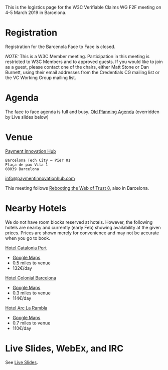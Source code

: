 This is the logistics page for the W3C Verifiable Claims WG F2F meeting on 4-5 March 2019 in Barcelona.

# Registration

Registration for the Barcenola Face to Face is closed.

_NOTE:_
This is a W3C Member meeting.  Participation in this meeting is restricted to W3C Members and to approved guests.  If you would like to join as a guest, please contact one of the chairs, either Matt Stone or Dan Burnett, using their email addresses from the Credentials CG mailing list or the VC Working Group mailing list.

<!--
=== Visa Letters ===

If you need an invitation letter, please contact us as soon as possible!
-->

# Agenda

The face to face agenda is full and busy. [Old Planning Agenda](https://docs.google.com/spreadsheets/d/e/2PACX-1vRTbKsROuQzBWyuYvMBwSrjuv5X3jO-ObXpLEPpWxuPqXi6sigqfIfQwpJNHwK70cBHwV1torftKW0u/pubhtml?gid=285762982&single=true) (overridden by Live slides below) 

# Venue

[Payment Innovation Hub](http://paymentinnovationhub.com/)

```
Barcelona Tech City – Pier 01
Plaça de pau Vila 1
08039 Barcelona
```

info@paymentinnovationhub.com

This meeting follows [Rebooting the Web of Trust 8](https://www.weboftrust.info/next-event-page.html), also in Barcelona.

# Nearby Hotels

We do not have room blocks reserved at hotels.  However, the following hotels are nearby and currently (early Feb) showing availability at the given prices.  Prices are shown merely for convenience and may not be accurate when you go to book.

[Hotel Catalonia Port](https://www.cataloniahotels.com/es/hotel/catalonia-port?mb=1) 
* [Google Maps](https://www.google.com/maps/place/Hotel+Catalonia+Port/@41.3783377,2.178523,17z/data=!4m15!1m9!2m8!1sHotels!3m6!1sHotels!2sPier+01+Barcelona+Tech+City,+Pla%C3%A7a+de+Pau+Vila,+1,+08039+Barcelona,+Spain!3s0x12a4a300710fda87:0x7e9f5fe07f3b841f!4m2!1d2.1856078!2d41.3810552!3m4!1s0x12a4a25663efa87b:0xdad45bbc6aa1f713!8m2!3d41.3787508!4d2.1787302)
* 0.5 miles to venue
* 132€/day

[Hotel Colonial Barcelona](http://www.hotelcolonialbarcelona.com/) 
* [Google Maps](https://www.google.com/maps/place/Hotel+Colonial+Barcelona/@41.3806205,2.1801468,16.83z/data=!4m18!1m9!2m8!1sHotels!3m6!1sHotels!2sPier+01+Barcelona+Tech+City,+Pla%C3%A7a+de+Pau+Vila,+1,+08039+Barcelona,+Spain!3s0x12a4a300710fda87:0x7e9f5fe07f3b841f!4m2!1d2.1856078!2d41.3810552!3m7!1s0x12a4a2ff17e20343:0x3abc2e193652e5f9!5m2!1s2019-03-03!2i2!8m2!3d41.3822898!4d2.1807231)
* 0.3 miles to venue
* 114€/day

[Hotel Arc La Rambla](https://hotelarclarambla.com/) 
* [Google Maps](https://www.google.com/maps/place/Hotel+Arc+La+Rambla/@41.3786596,2.1777623,16.83z/data=!4m18!1m9!2m8!1sHotels!3m6!1sHotels!2sPier+01+Barcelona+Tech+City,+Pla%C3%A7a+de+Pau+Vila,+1,+08039+Barcelona,+Spain!3s0x12a4a300710fda87:0x7e9f5fe07f3b841f!4m2!1d2.1856078!2d41.3810552!3m7!1s0x12a4a257a00265ef:0xd22fce4daaf4f774!5m2!1s2019-03-03!2i2!8m2!3d41.378157!4d2.1755572)
* 0.7 miles to venue
* 110€/day

# Live Slides, WebEx, and IRC

See [Live Slides](https://tinyurl.com/2019BarcelonaVCWGLiveSlides).
